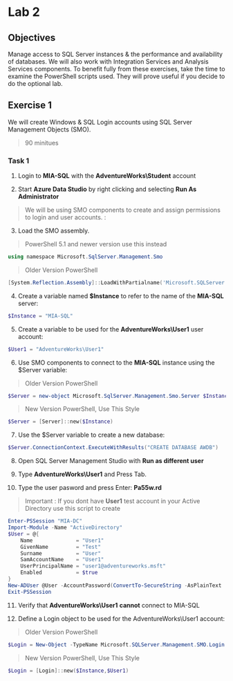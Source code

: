# Lab 2

## Objectives

Manage access to SQL Server instances & the performance and availability of databases. We will also work with Integration Services and Analysis Services components. To benefit fully from these exercises, take the time to examine the PowerShell scripts used. They will prove useful if you decide to do the optional lab.

## Exercise 1

We will create Windows & SQL Login accounts using SQL Server Management Objects (SMO).

> 90 minitues

### Task 1

1. Login to **MIA-SQL** with the **AdventureWorks\Student** account

2. Start **Azure Data Studio** by right clicking and selecting **Run As Administrator**

> We will be using SMO components to create and assign permissions to login and user accounts. :

3. Load the SMO assembly.

> PowerShell 5.1 and newer version use this instead

```powershell
using namespace Microsoft.SqlServer.Management.Smo
```

> Older Version PowerShell

```powershell
[System.Reflection.Assembly]::LoadWithPartialname('Microsoft.SQLServer.SMO')
```

4. Create a variable named **$Instance** to refer to the name of the **MIA-SQL** server:

```powershell
$Instance = "MIA-SQL"
```

5. Create a variable to be used for the **AdventureWorks\User1** user account:

```powershell
$User1 = "AdventureWorks\User1"
```

6. Use SMO components to connect to the **MIA-SQL** instance using the $Server variable: 

> Older Version PowerShell

```powershell
$Server = new-object Microsoft.SqlServer.Management.Smo.Server $Instance
```

> New Version PowerShell, Use This Style

```powershell
$Server = [Server]::new($Instance)
```

7. Use the $Server variable to create a new database:

```powershell
$Server.ConnectionContext.ExecuteWithResults("CREATE DATABASE AWDB")
```

8. Open SQL Server Management Studio with **Run as different user**

9. Type **AdventureWorks\User1** and Press Tab.

10. Type the user pasword and press Enter: **Pa55w.rd**

> Important : If you dont have **User1** test account in your Active Directory use this script to create

```powershell
Enter-PSSession "MIA-DC"
Import-Module -Name "ActiveDirectory"
$User = @{
    Name              = "User1"
    GivenName         = "Test"
    Surname           = "User"
    SamAccountName    = "User1"
    UserPrincipalName = "user1@adventureworks.msft"
    Enabled           = $true
}
New-ADUser @User -AccountPassword(ConvertTo-SecureString -AsPlainText 'Pa55w.rd' -Force)
Exit-PSSession
```

11. Verify that **AdventureWorks\User1** **cannot** connect to MIA-SQL

12. Define a Login object to be used for the AdventureWorks\User1 account: 

> Older Version PowerShell

```powershell
$Login = New-Object -TypeName Microsoft.SQLServer.Management.SMO.Login -ArgumentList $Instance,$User1
```

> New Version PowerShell, Use This Style

```powershell
$Login = [Login]::new($Instance,$User1)
```